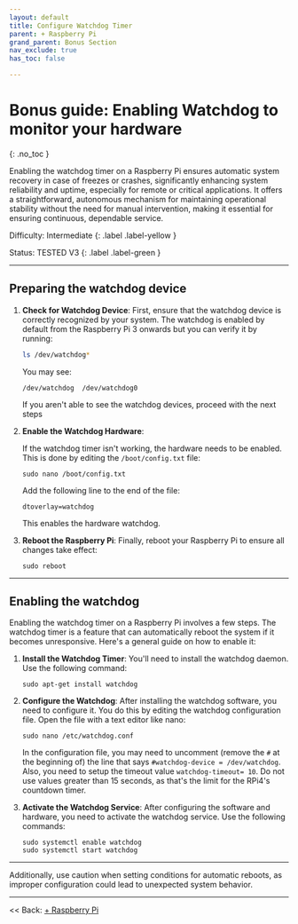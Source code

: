 ```yaml
---
layout: default
title: Configure Watchdog Timer
parent: + Raspberry Pi
grand_parent: Bonus Section
nav_exclude: true
has_toc: false

---
```


# Bonus guide: Enabling Watchdog to monitor your hardware
{: .no_toc }

Enabling the watchdog timer on a Raspberry Pi ensures automatic system recovery in case of freezes or crashes, significantly enhancing system reliability and uptime, especially for remote or critical applications. It offers a straightforward, autonomous mechanism for maintaining operational stability without the need for manual intervention, making it essential for ensuring continuous, dependable service.

Difficulty: Intermediate
{: .label .label-yellow }

Status: TESTED V3
{: .label .label-green }

---
##  Preparing the watchdog device

1. **Check for Watchdog Device**: First, ensure that the watchdog device is correctly recognized by your system. The watchdog is enabled by default from the Raspberry Pi 3 onwards but you can verify it by running:
    ```bash
    ls /dev/watchdog*
    ```

    You may see:

    ```
    /dev/watchdog  /dev/watchdog0
    ``` 

    If you aren't able to see the watchdog devices, proceed with the next steps

2. **Enable the Watchdog Hardware**:  

    If the watchdog timer isn't working, the hardware needs to be enabled. This is done by editing the `/boot/config.txt` file:
   ```
   sudo nano /boot/config.txt
   ```
   Add the following line to the end of the file:
   ```
   dtoverlay=watchdog
   ```
   This enables the hardware watchdog.

3. **Reboot the Raspberry Pi**: Finally, reboot your Raspberry Pi to ensure all changes take effect:
   ```
   sudo reboot
   ```

---


## Enabling the watchdog

 Enabling the watchdog timer on a Raspberry Pi involves a few steps. The watchdog timer is a feature that can automatically reboot the system if it becomes unresponsive. Here's a general guide on how to enable it:

1. **Install the Watchdog Timer**: You'll need to install the watchdog daemon. Use the following command:
   ```
   sudo apt-get install watchdog
   ```

2. **Configure the Watchdog**: After installing the watchdog software, you need to configure it. You do this by editing the watchdog configuration file. Open the file with a text editor like nano:
   ```
   sudo nano /etc/watchdog.conf
   ```
   In the configuration file, you may need to uncomment (remove the `#` at the beginning of) the line that says `#watchdog-device = /dev/watchdog`. Also, you need to setup the timeout value  `watchdog-timeout= 10`. Do not use values greater than 15 seconds, as that's the limit for the RPi4's countdown timer.



4. **Activate the Watchdog Service**: After configuring the software and hardware, you need to activate the watchdog service. Use the following commands:
   ```
   sudo systemctl enable watchdog
   sudo systemctl start watchdog
   ```
---

Additionally, use caution when setting conditions for automatic reboots, as improper configuration could lead to unexpected system behavior.

------

<< Back: [+ Raspberry Pi](index.md)